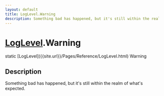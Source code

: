 ```yaml
---
layout: default
title: LogLevel.Warning
description: Something bad has happened, but it's still within the realm of what's expected.
---
```

# [LogLevel]({{site.url}}/Pages/Reference/LogLevel.html).Warning

<div class='signature' markdown='1'>
static [LogLevel]({{site.url}}/Pages/Reference/LogLevel.html) Warning
</div>

## Description
Something bad has happened, but it's still within the realm of
what's expected.

